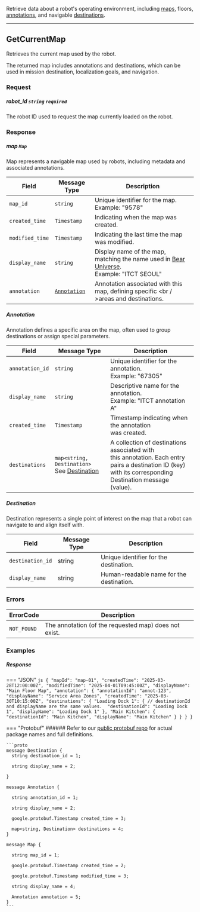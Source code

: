 Retrieve data about a robot's operating environment, including [maps](../../concepts/location.md#maps), floors, [annotations]((../../concepts/location.md#annotation)), and navigable [destinations](../../concepts/location.md#destination).

------------
## GetCurrentMap 
Retrieves the current map used by the robot. <br />

The returned map includes annotations and destinations, which can be used in mission destination, localization goals, and navigation. <br />

### Request

##### robot_id `string` `required`
The robot ID used to request the map currently loaded on the robot.

### Response

##### map `Map`
Map represents a navigable map used by robots, including metadata and associated annotations.

| Field | Message Type | Description |
|------|------|-------------|
| `map_id`       | `string` | Unique identifier for the map.<br />Example: "9578" |
| `created_time` | `Timestamp` | Indicating when the map was created. |
| `modified_time`| `Timestamp` | Indicating the last time the map was modified. |
| `display_name` | `string` | Display name of the map, matching the name used in [Bear Universe](universe.bearrobotics.ai). <br />Example: "ITCT SEOUL" |
| `annotation`   | [`Annotation`](#annotation) | Annotation associated with this map, defining specific <br / >areas and destinations. |

##### Annotation
Annotation defines a specific area on the map, often used to group destinations or assign special parameters. 

| Field | Message Type | Description |
|------|------|-------------|
| `annotation_id` | `string` | Unique identifier for the annotation.<br />Example: "67305" |
| `display_name` | `string` | Descriptive name for the annotation.<br />Example: "ITCT annotation A" |
| `created_time` | `Timestamp` | Timestamp indicating when the annotation <br /> was created. |
| `destinations` | `map<string, Destination>` <br /> See [Destination](#destination) | A collection of destinations associated with <br /> this annotation. Each entry pairs a destination ID (key) <br /> with its corresponding Destination message (value). |

##### Destination
Destination represents a single point of interest on the map that a robot can navigate to and align itself with.

| Field | Message Type | Description |
|------|------|-------------|
| `destination_id` | string | Unique identifier for the destination. |
| `display_name` | string | Human-readable name for the destination. |

### Errors

| ErrorCode  | Description |
|------------|-------------|
| `NOT_FOUND`| The annotation (of the requested map) does not exist. |

### Examples

##### Response
=== "JSON"
    ```js
       {
        "mapId": "map-01",
        "createdTime": "2025-03-28T12:00:00Z",
        "modifiedTime": "2025-04-01T09:45:00Z",
        "displayName": "Main Floor Map",
        "annotation": {
          "annotationId": "annot-123",
          "displayName": "Service Area Zones",
          "createdTime": "2025-03-30T10:15:00Z",
          "destinations": {
            "Loading Dock 1": {
              // destinationId and displayName are the same values. 
              "destinationId": "Loading Dock 1",
              "displayName": "Loading Dock 1"
            },
            "Main Kitchen": {
              "destinationId": "Main Kitchen",
              "displayName": "Main Kitchen"
            }
          }
        }
      }
    ```

=== "Protobuf"
    ###### Refer to our [public protobuf repo](https://github.com/bearrobotics/public-protos) for actual package names and full definitions.
    
    ```proto
    message Destination {
      string destination_id = 1;

      string display_name = 2;

    }

    message Annotation {

      string annotation_id = 1;

      string display_name = 2;

      google.protobuf.Timestamp created_time = 3;

      map<string, Destination> destinations = 4;
    }

    message Map {

      string map_id = 1;

      google.protobuf.Timestamp created_time = 2;

      google.protobuf.Timestamp modified_time = 3;

      string display_name = 4;

      Annotation annotation = 5;
    }
    ```



